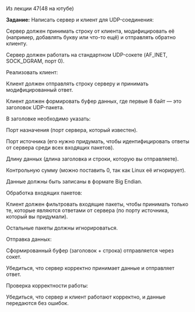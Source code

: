 Из лекции 47(48 на ютубе)

**Задание:**
Написать сервер и клиент для UDP-соединения:

Сервер должен принимать строку от клиента, модифицировать её (например, добавлять букву или что-то ещё) и отправлять обратно клиенту.

Сервер должен работать на стандартном UDP-сокете (AF_INET, SOCK_DGRAM, порт 0).

Реализовать клиент:

Клиент должен отправлять строку серверу и принимать модифицированный ответ.

Клиент должен формировать буфер данных, где первые 8 байт — это заголовок UDP-пакета.

В заголовке необходимо указать:

Порт назначения (порт сервера, который известен).

Порт источника (его нужно придумать, чтобы идентифицировать ответы от сервера среди всех входящих пакетов).

Длину данных (длина заголовка и строки, которую вы отправляете).

Контрольную сумму (можно поставить 0, так как Linux её игнорирует).

Данные должны быть записаны в формате Big Endian.

Обработка входящих пакетов:

Клиент должен фильтровать входящие пакеты, чтобы принимать только те, которые являются ответами от сервера (по порту источника, который вы придумали).

Остальные пакеты должны игнорироваться.

Отправка данных:

Сформированный буфер (заголовок + строка) отправляется через сокет.

Убедиться, что сервер корректно принимает данные и отправляет ответ.

Проверка корректности работы:

Убедиться, что сервер и клиент работают корректно, и данные передаются без ошибок.


